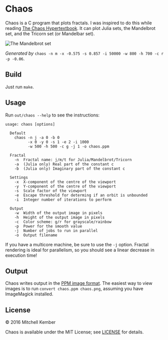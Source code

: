 # Chaos

Chaos is a C program that plots fractals. I was inspired to do this while reading [The Chaos Hypertextbook][ht]. It can plot Julia sets, the Mandelbrot set, and the Tricorn set (or Mandelbar set).

![The Mandelbrot set](http://i.imgur.com/UVuWeQj.jpg)

_Generated by_ `chaos -n m -x -0.575 -s 0.857 -i 50000 -w 800 -h 700 -c r -p -0.06`.

[ht]: http://hypertextbook.com/chaos/
[ppm]: http://netpbm.sourceforge.net/doc/ppm.html

## Build

Just run `make`.

## Usage

Run `out/chaos --help` to see the instructions:

```
usage: chaos [options]

  Default
    chaos -n j -a 0 -b 0
          -x 0 -y 0 -s 1 -e 2 -i 1000
          -w 500 -h 500 -c g -j 1 -o chaos.ppm

  Fractal
    -n  Fractal name: j/m/t for Julia/Mandelbrot/Tricorn
    -a  (Julia only) Real part of the constant c
    -b  (Julia only) Imaginary part of the constant c

  Settings
    -x  X-component of the centre of the viewport
    -y  Y-component of the centre of the viewport
    -s  Scale factor of the viewport
    -e  Escape threshold for determing if an orbit is unbounded
    -i  Integer number of iterations to perform

  Output
    -w  Width of the output image in pixels
    -h  Height of the output image in pixels
    -c  Color scheme: g/r for grayscale/rainbow
    -p  Power for the smooth value
    -j  Number of jobs to run in parallel
    -o  Output filename
```

If you have a multicore machine, be sure to use the `-j` option. Fractal rendering is ideal for parallelism, so you should see a linear decrease in execution time!

## Output

Chaos writes output in the [PPM image format][ppm]. The easiest way to view images is to run `convert chaos.ppm chaos.png`, assuming you have ImageMagick installed.

## License

© 2016 Mitchell Kember

Chaos is available under the MIT License; see [LICENSE](LICENSE.md) for details.
